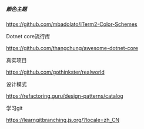 ##### 颜色主题

https://github.com/mbadolato/iTerm2-Color-Schemes

Dotnet core流行库

https://github.com/thangchung/awesome-dotnet-core

真实项目

https://github.com/gothinkster/realworld

设计模式

https://refactoring.guru/design-patterns/catalog

学习git

https://learngitbranching.js.org/?locale=zh_CN